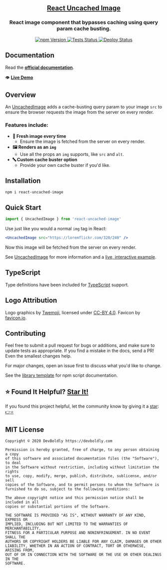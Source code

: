 <h2 align="center">
  <a href="https://github.com/devboldly/react-uncached-image">React Uncached Image</a>
</h2>
<h3 align="center">
  React image component that bypasses caching using query param cache busting.
</h3>
<p align="center">
  <a href="https://badge.fury.io/js/react-uncached-image">
    <img src="https://badge.fury.io/js/react-uncached-image.svg" alt="npm Version"/>
  </a>
  <a href="https://github.com/devboldly/react-uncached-image/actions?query=workflow%3ATests">
    <img src="https://github.com/devboldly/react-uncached-image/workflows/Tests/badge.svg" alt="Tests Status"/>
  </a>
  <a href="https://github.com/devboldly/react-uncached-image/actions?query=workflow%3ADeploy">
    <img src="https://github.com/devboldly/react-uncached-image/workflows/Deploy/badge.svg" alt="Deploy Status"/>
  </a>
</p>

## Documentation

Read the **[official documentation](https://devboldly.github.io/react-uncached-image/)**.

👁️ **[Live Demo](https://devboldly.github.io/react-uncached-image/UncachedImage#example)**

## Overview

An [UncachedImage](https://devboldly.github.io/react-uncached-image/UncachedImage) adds a cache-busting query param to your image `src` to ensure the browser requests the image from the server on every render.

### Features include:

- **🐣 Fresh image every time**
  - Ensure the image is fetched from the server on every render.
- **🖼️ Renders as an `img`**
  - Use all the props an `img` supports, like `src` and `alt`.
- **🔤 Custom cache buster option**
  - Provide your own cache buster if you'd like.

## Installation

```
npm i react-uncached-image
```

## Quick Start

```jsx
import { UncachedImage } from 'react-uncached-image'
```

Use just like you would a normal `img` tag in React:

```jsx
<UncachedImage src="https://loremflickr.com/320/240" />
```

Now this image will be fetched from the server on every render.

See [UncachedImage](https://devboldly.github.io/react-uncached-image/UncachedImage) for more information and a [live, interactive example](https://devboldly.github.io/react-uncached-image/UncachedImage#example).

## TypeScript

Type definitions have been included for [TypeScript](https://www.typescriptlang.org/) support.

## Logo Attribution

Logo graphics by [Twemoji](https://github.com/twitter/twemoji), licensed under [CC-BY 4.0](https://creativecommons.org/licenses/by/4.0/). Favicon by [favicon.io](https://favicon.io/emoji-favicons/).

## Contributing

Feel free to submit a pull request for bugs or additions, and make sure to update tests as appropriate. If you find a mistake in the docs, send a PR! Even the smallest changes help.

For major changes, open an issue first to discuss what you'd like to change.

See the [library template](https://tinyurl.com/ya3k258d) for npm script documentation.

## ⭐ Found It Helpful? [Star It!](https://github.com/devboldly/react-uncached-image/stargazers)

If you found this project helpful, let the community know by giving it a [star](https://github.com/devboldly/react-uncached-image/stargazers): [👉⭐](https://github.com/devboldly/react-uncached-image/stargazers)

## MIT License

```
Copyright © 2020 DevBoldly https://devboldly.com

Permission is hereby granted, free of charge, to any person obtaining a copy
of this software and associated documentation files (the "Software"), to deal
in the Software without restriction, including without limitation the rights
to use, copy, modify, merge, publish, distribute, sublicense, and/or sell
copies of the Software, and to permit persons to whom the Software is
furnished to do so, subject to the following conditions:

The above copyright notice and this permission notice shall be included in all
copies or substantial portions of the Software.

THE SOFTWARE IS PROVIDED "AS IS", WITHOUT WARRANTY OF ANY KIND, EXPRESS OR
IMPLIED, INCLUDING BUT NOT LIMITED TO THE WARRANTIES OF MERCHANTABILITY,
FITNESS FOR A PARTICULAR PURPOSE AND NONINFRINGEMENT. IN NO EVENT SHALL THE
AUTHORS OR COPYRIGHT HOLDERS BE LIABLE FOR ANY CLAIM, DAMAGES OR OTHER
LIABILITY, WHETHER IN AN ACTION OF CONTRACT, TORT OR OTHERWISE, ARISING FROM,
OUT OF OR IN CONNECTION WITH THE SOFTWARE OR THE USE OR OTHER DEALINGS IN THE
SOFTWARE.
```